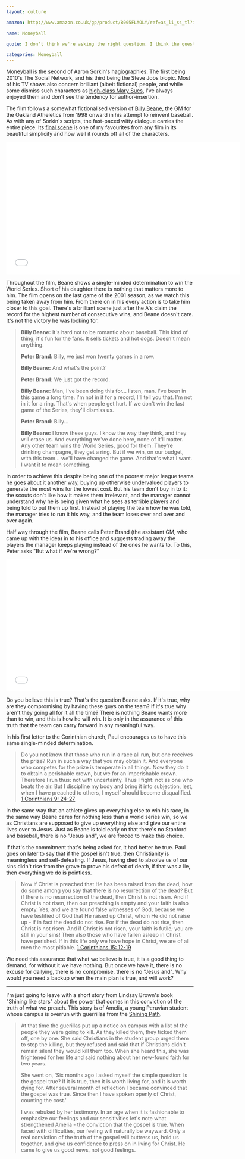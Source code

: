 ```yaml
---
layout: culture

amazon: http://www.amazon.co.uk/gp/product/B005FLAOLY/ref=as_li_ss_tl?ie=UTF8&camp=1634&creative=19450&creativeASIN=B005FLAOLY&linkCode=as2&tag=theothevawil-21

name: Moneyball

quote: I don't think we're asking the right question. I think the question we're supposed to be asking now is, do you believe in what we're doing or not?

categories: Moneyball
---
```

Moneyball is the second of Aaron Sorkin's hagiographies. The first being 2010's The Social Network, and his third being the Steve Jobs biopic. Most of his TV shows also concern brilliant (albeit fictional) people, and while some dismiss such characters as [high-class Mary Sues](http://chainsawsuit.com/2012/09/17/saw-it-for-you-the-newsroom-season-2-2013/), I've always enjoyed them and don't see the tendency for author-insertion.

The film follows a somewhat fictionalised version of [Billy Beane](http://en.wikipedia.org/wiki/Billy_Beane), the GM for the Oakland Atheletics from 1998 onward in his attempt to reinvent baseball. As with any of Sorkin's scripts, the fast-paced witty dialogue carries the entire piece. Its [final scene](http://www.youtube.com/watch?v=fkKCNXbtmcY) is one of my favourites from any film in its beautiful simplicity and how well it rounds off all of the characters.

<iframe width="630" height="355" src="//www.youtube.com/embed/fkKCNXbtmcY" frameborder="0" allowfullscreen="true"> </iframe>

Throughout the film, Beane shows a single-minded determination to win the World Series. Short of his daughter there is nothing that matters more to him. The film opens on the last game of the 2001 season, as we watch this being taken away from him. From there on in his every action is to take him closer to this goal. There's a brilliant scene just after the A's claim the record for the highest number of consecutive wins, and Beane doesn't care. It's not the victory he was looking for.

>**Billy Beane:** It's hard not to be romantic about baseball. This kind of thing, it's fun for the fans. It sells tickets and hot dogs. Doesn't mean anything.
>
>**Peter Brand:** Billy, we just won twenty games in a row.
>
>**Billy Beane:** And what's the point?
>
>**Peter Brand:** We just got the record.
>
>**Billy Beane:** Man, I've been doing this for... listen, man. I've been in this game a long time. I'm not in it for a record, I'll tell you that. I'm not in it for a ring. That's when people get hurt. If we don't win the last game of the Series, they'll dismiss us.
>
>**Peter Brand:** Billy...
>
>**Billy Beane:** I know these guys. I know the way they think, and they will erase us. And everything we've done here, none of it'll matter. Any other team wins the World Series, good for them. They're drinking champagne, they get a ring. But if we win, on our budget, with this team... we'll have changed the game. And that's what I want. I want it to mean something.

In order to achieve this despite being one of the poorest major league teams he goes about it another way, buying up otherwise undervalued players to generate the most wins for the lowest cost. But his team don't buy in to it: the scouts don't like how it makes them irrelevant, and the manager cannot understand why he is being given what he sees as terrible players and being told to put them up first. Instead of playing the team how he was told, the manager tries to run it his way, and the team loses over and over and over again.

Half way through the film, Beane calls Peter Brand (the assistant GM, who came up with the idea) in to his office and suggests trading away the players the manager keeps playing instead of the ones he wants to. To this, Peter asks "But what if we're wrong?"

<iframe width="630" height="355" src="//www.youtube.com/embed/nAnh_ZLGrcE" frameborder="0" allowfullscreen="true"> </iframe>

Do you believe this is true? That's the question Beane asks. If it's true, why are they compromising by having these guys on the team? If it's true why aren't they going all for it all the time? There is nothing Beane wants more than to win, and this is how he will win. It is only in the assurance of this truth that the team can carry forward in any meaningful way.

In his first letter to the Corinthian church, Paul encourages us to have this same single-minded determination.

>Do you not know that those who run in a race all run, but one receives the prize? Run in such a way that you may obtain it. And everyone who competes for the prize is temperate in all things. Now they do it to obtain a perishable crown, but we for an imperishable crown. Therefore I run thus: not with uncertainty. Thus I fight: not as one who beats the air. But I discipline my body and bring it into subjection, lest, when I have preached to others, I myself should become disqualified.
[1 Corinthians 9: 24-27](https://www.youversion.com/bible/114/1co.9.24-27.nkjv)

In the same way that an athlete gives up everything else to win his race, in the same way Beane cares for nothing less than a world series win, so we as Christians are supposed to give up everything else and give our entire lives over to Jesus. Just as Beane is told early on that there's no Stanford and baseball, there is no "Jesus and", we are forced to make this choice.

If that's the commitment that's being asked for, it had better be true. Paul goes on later to say that if the gospel isn't true, then Christianity is meaningless and self-defeating. If Jesus, having died to absolve us of our sins didn't rise from the grave to prove his defeat of death, if that was a lie, then everything we do is pointless.

>Now if Christ is preached that He has been raised from the dead, how do some among you say that there is no resurrection of the dead? But if there is no resurrection of the dead, then Christ is not risen. And if Christ is not risen, then our preaching is empty and your faith is also empty. Yes, and we are found false witnesses of God, because we have testified of God that He raised up Christ, whom He did not raise up - if in fact the dead do not rise. For if the dead do not rise, then Christ is not risen. And if Christ is not risen, your faith is futile; you are still in your sins! Then also those who have fallen asleep in Christ have perished. If in this life only we have hope in Christ, we are of all men the most pitiable.
[1 Corinthians 15: 12-19](https://www.youversion.com/bible/114/1co.15.12-19.nkjv)

We need  this assurance that what we believe is true, it is a good thing to demand, for without it we have nothing. But once we have it, there is no excuse for dallying, there is no compromise, there is no "Jesus and". Why would you need a backup when the main plan is true, and will work?

----

I'm just going to leave with a short story from Lindsay Brown's book "Shining like stars" about the power that comes in this conviction of the truth of what we preach. This story is of Amelia, a young Peruvian student whose campus is overrun with guerrillas from the [Shining Path](http://en.wikipedia.org/wiki/Shining_path).

>At that time the guerillas put up a notice on campus with a list of the people they were going to kill. As they killed them, they ticked them off, one by one. She said Christians in the student group urged them to stop the killing, but they refused and said that if Christians didn't remain silent they would kill them too. When she heard this, she was frightened for her life and said nothing about her new-found faith for two years.
>
>She went on, 'Six months ago I asked myself the simple question: Is the gospel true? If it is true, then it is worth living for, and it is worth dying for. After several month of reflection I became convinced that the gospel was true. Since then I have spoken openly of Christ, counting the cost.'
>
>I was rebuked by her testimony. In an age when it is fashionable to emphasize our feelings and our sensitivities  let's note what strengthened Amelia - the conviction that the gospel is true. When faced with difficulties, our feeling will naturally be wayward. Only a real conviction of the truth of the gospel will buttress us, hold us together, and give us confidence to press on in living for Christ. He came to give us good news, not good feelings.